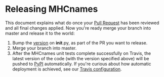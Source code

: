 # Releasing MHCnames

This document explains what do once your [Pull Request](https://www.atlassian.com/git/tutorials/making-a-pull-request/) has been reviewed and all final changes applied. Now you're ready merge your branch into master and release it to the world:

1. Bump the [version](http://semver.org/) on __init__.py, as part of the PR you want to release.
2. Merge your branch into master.
3. After the MHCnames unit tests complete successfully on Travis, the latest version
of the code (with the version specified above) will be pushed to [PyPI](https://pypi.python.org/pypi) automatically. If you're curious about how automatic deployment is achieved, see our [Travis configuration](https://github.com/hammerlab/mhcnames/blob/master/.travis.yml#L37).